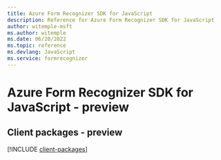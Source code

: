 ```yaml
---
title: Azure Form Recognizer SDK for JavaScript
description: Reference for Azure Form Recognizer SDK for JavaScript
author: witemple-msft
ms.author: witemple
ms.date: 06/20/2022
ms.topic: reference
ms.devlang: JavaScript
ms.service: formrecognizer
---
```

# Azure Form Recognizer SDK for JavaScript - preview
## Client packages - preview
[!INCLUDE [client-packages](form-recognizer-client-index.md)]

